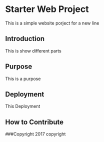 
# Starter Web Project

This is a simple website porject for 
a new line
## Introduction

This is show different parts
## Purpose

This is a purpose
## Deployment
This Deployment
## How to Contribute

###Copyright
2017 copyright